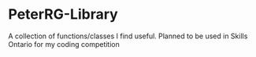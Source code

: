 # PeterRG-Library
A collection of functions/classes I find useful. Planned to be used in Skills Ontario for my coding competition
